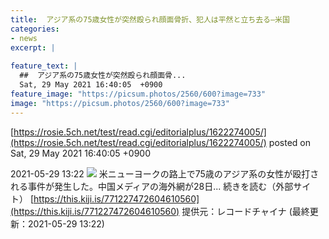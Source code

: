 ```yaml
---
title:  アジア系の75歳女性が突然殴られ顔面骨折、犯人は平然と立ち去る—米国  
categories:
- news
excerpt: |
  
feature_text: |
  ##  アジア系の75歳女性が突然殴られ顔面骨...
  Sat, 29 May 2021 16:40:05  +0900
feature_image: "https://picsum.photos/2560/600?image=733"
image: "https://picsum.photos/2560/600?image=733"
---
```


[https://rosie.5ch.net/test/read.cgi/editorialplus/1622274005/](https://rosie.5ch.net/test/read.cgi/editorialplus/1622274005/)
posted on Sat, 29 May 2021 16:40:05  +0900

<!--more-->

2021-05-29 13:22 ![](https://contents.oricon.co.jp/upimg/article/3/1529/1529807/detail/img400/6bba1856022c3954b3805c7463ab1f5b712dab85ad7567d8e62d538192b7d4c1.jpg) 米ニューヨークの路上で75歳のアジア系の女性が殴打される事件が発生した。中国メディアの海外網が28日... 続きを読む（外部サイト） [https://this.kiji.is/771227472604610560](https://this.kiji.is/771227472604610560) 提供元：レコードチャイナ (最終更新：2021-05-29 13:22)
